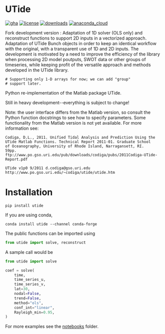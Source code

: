 # UTide

[![gha](https://github.com/wesleybowman/UTide/actions/workflows/tests.yml/badge.svg)](https://github.com/wesleybowman/UTide/actions)
[![license](https://anaconda.org/conda-forge/utide/badges/license.svg)](https://choosealicense.com/licenses/mit/)
[![downloads](https://anaconda.org/conda-forge/utide/badges/downloads.svg)](https://anaconda.org/conda-forge/utide)
[![anaconda_cloud](https://anaconda.org/conda-forge/utide/badges/version.svg)](https://anaconda.org/conda-forge/utide)

Fork development version : Adaptation of 1D solver (OLS only) and reconstruct functions to support 2D inputs in a vectorized approach. Adaptation of UTide Bunch objects in order to keep an identical workflow with the original, with a transparent use of 1D and 2D inputs.
The development is motivated by a need to improve the efficiency of the library when processing 2D model poutputs, SWOT data or other groups of timeseries, while keeping profit of the versatile approach and methods developed in the UTide library. 

    # Supporting only 1-D arrays for now; we can add "group"
    # support later.
Python re-implementation of the Matlab package UTide.

Still in heavy development\--everything is subject to change!

Note: the user interface differs from the Matlab version, so consult the
Python function docstrings to see how to specify parameters. Some
functionality from the Matlab version is not yet available. For more
information see:

    Codiga, D.L., 2011. Unified Tidal Analysis and Prediction Using the
    UTide Matlab Functions. Technical Report 2011-01. Graduate School
    of Oceanography, University of Rhode Island, Narragansett, RI.
    59pp.
    ftp://www.po.gso.uri.edu/pub/downloads/codiga/pubs/2011Codiga-UTide-Report.pdf

    UTide v1p0 9/2011 d.codiga@gso.uri.edu
    http://www.po.gso.uri.edu/~codiga/utide/utide.htm

# Installation

``` shell
pip install utide
```

If you are using conda,

``` shell
conda install utide --channel conda-forge
```

The public functions can be imported using

``` python
from utide import solve, reconstruct
```

A sample call would be

``` python
from utide import solve

coef = solve(
    time,
    time_series_u,
    time_series_v,
    lat=30,
    nodal=False,
    trend=False,
    method="ols",
    conf_int="linear",
    Rayleigh_min=0.95,
)
```

For more examples see the
[notebooks](https://nbviewer.jupyter.org/github/wesleybowman/UTide/tree/master/notebooks/)
folder.
